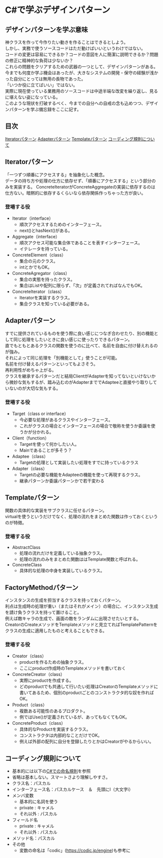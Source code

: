# C#で学ぶデザインパターン

## デザインパターンを学ぶ意味
神クラスを作って今作りたい動きを作ることはできるとしよう。  
しかし、実務で使うソースコードはただ動けばいいというわけではない。  
コードの変更は容易にできるか？コードの意図を人に簡潔に説明できるか？問題の修正に精神的な負荷は少ないか？  
これらの問題をクリアするための武器の一つとして、デザインパターンがある。  
今までも何度か学ぶ機会はあったが、大きなシステムの開発・保守の経験が浅かった自分にとっては無用の長物であった。  
「いつか役に立てばいい」ではない。  
実際に現在使っている業務用のソースコードは中途半端な改変を繰り返し、見るに堪えない姿になっている。  
このような現状を打破するべく、今までの自分への自戒の念も込めつつ、デザインパターンを学ぶ備忘録をここに記す。  

## 目次
[Iteratorパターン](#teratorパターン)
[Adapterパターン](#adapterパターン)
[Templateパターン](#templateパターン)
[コーディング規則について](#コーディング規則について)

## Iteratorパターン
「一つずつ順番にアクセスする」を抽象化した概念。  
データの持ち方や処理の仕方に依存せず、「順番にアクセスする」という部分のみを実装する。
ConcreteIteratorがConcreteAggregateの実装に依存するのは仕方ない。暗黙的に依存するくらいなら依存関係作っちゃった方が良い。
### 登場する役
- Iterator（interface）  
  - 順次アクセスするためのインターフェース。
  - next()とhasNext()がある。
- Aggregate（interface）  
  - 順次アクセス可能な集合体であることを表すインターフェース。
  - イテレータを持っている。
- ConcreteElement（class）  
  - 集合の元のクラス。
  - intとかでもOK。
- ConcreteAgregator（class）  
  - 集合の実態を持ったクラス。
  - 集合はListや配列に限らず、「次」が定義されてればなんでもOK。
- ConcreteIterator（class）  
  - Iteratorを実装するクラス。
  - 集合クラスを知っている必要がある。

## Adapterパターン
すでに提供されているものを使う際に良い感じにつなぎ合わせたり、別の機能として同じ処理をしたいときに良い感じに使ったりできるパターン。  
直でもともとあるクラスの関数を使うのに比べて、名前を自由に付け替えれるのが強み。  
それによって同じ処理を「別機能として」使うことが可能。  
名前を付け替えるパターンといってもよさそう。  
再利用性がめちゃ上がる。  
クラスを継承するパターンだと結局ClientがAdapterを知ってないといけないから微妙な気もするが、踏み込むのがAdapterまででAdapteeと直接やり取りしていないのが大切な気もする。
### 登場する役
- Target（class or interface）
  - 今必要な処理があるクラスやインターフェース。
  - これがクラスの場合とインターフェースの場合で敬称を使うか委譲を使うかが分かれる。
- Client（function）
  - Targetを使って何かしたい人。
  - Mainであることが多そう？
- Adaptee（class）
  - Targetの処理として実装したい処理をすでに持っているクラス
- Adapter（class）
  - Targetの必要な機能をAdapteeの機能を使って再現するクラス。
  - 継承パターンか委譲パターンかで若干変わる

## Templateパターン
関数の具体的な実装をサブクラスに任せるパターン。  
virtualを使うというだけでなく、処理の流れをまとめた関数は作っておくというのが特徴。
### 登場する役
- AbstractClass
  - 処理の流れだけを定義している抽象クラス。
  - 処理の流れのみをまとめた関数ははTemplate関数と呼ばれる。
- ConcreteClass
  - 具体的な処理の中身を実装しているクラス。

## FactoryMethodパターン
インスタンスの生成を担当するクラスを持っておくパターン。  
利点は生成時の処理が重い（またはそれがメイン）の場合に、インスタンス生成を請け負うクラスを持って置けること。  
例えば敵キャラの生成で、画面の敵をランダムに出現させたいとする。  
CreatorのCreateメソッドをTemplateメソッドと見立てればTemplatePatternをクラスの生成に適用したものと考えることもできる。
### 登場する役
- Creator（class）
  - productを作るための抽象クラス。
  - ここにproduct作成時のTemplateメソッドを書いておく
- ConcreteCreator（class）
  - 実際にproductを作成する。
  - どのproductでも共通して行いたい処理はCreatorのTemplateメソッドに書いてあるため、個別のproductごとのコンストラクタ的な奴を作ればOK。
- Product（class）
  - 複数ある可能性のあるプロダクト。
  - 例ではUse()が定義されているが、あってもなくてもOK。
- ConcreteProduct（class）
  - 具体的なProductを実装するクラス。
  - コンストラクタは内部的なことだけでOK。
  - 例えば外部の配列に自分を登録したりとかはCreatorがやるからいい。


## コーディング規則について
- 基本的には以下の[C#での命名規則](https://marunaka-blog.com/csharp-naming-conventions/5680/#google_vignette)を参照
- 省略は基本しない。スマートさより理解しやすさ。
- クラス名：パスカル
- インターフェース名：パスカルケース　＆　先頭にI（大文字i）
- メンバ変数
  - 基本的に名詞を使う
  - private : キャメル
  - それ以外 : パスカル
- フィールド名
  - private : キャメル
  - それ以外 : パスカル
- メソッド名：パスカル
- その他
  - 変数の命名は「codic」(https://codic.jp/engine)も参考に